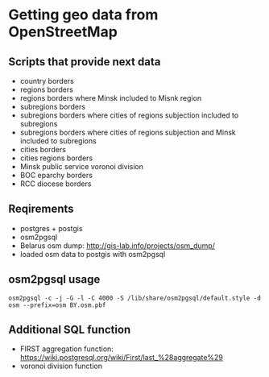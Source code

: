# Getting geo data from OpenStreetMap

## Scripts that provide next data

- country borders
- regions borders
- regions borders where Minsk included to Misnk region
- subregions borders
- subregions borders where cities of regions subjection included to subregions
- subregions borders where cities of regions subjection and Minsk included to subregions
- cities borders
- cities regions borders
- Minsk public service voronoi division
- BOC eparchy borders
- RCC diocese borders

## Reqirements

- postgres + postgis
- osm2pgsql
- Belarus osm dump: http://gis-lab.info/projects/osm_dump/
- loaded osm data to postgis with osm2pgsql

## osm2pgsql usage

    osm2pgsql -c -j -G -l -C 4000 -S /lib/share/osm2pgsql/default.style -d osm --prefix=osm BY.osm.pbf

## Additional SQL function

- FIRST aggregation function: https://wiki.postgresql.org/wiki/First/last_%28aggregate%29
- voronoi division function
